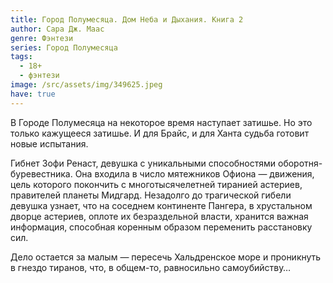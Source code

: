 ```yaml
---
title: Город Полумесяца. Дом Неба и Дыхания. Книга 2
author: Сара Дж. Маас
genre: Фэнтези
series: Город Полумесяца
tags:
  - 18+
  - фэнтези
image: /src/assets/img/349625.jpeg
have: true
---
```

В Городе Полумесяца на некоторое время наступает затишье. Но это только кажущееся затишье. И для Брайс, и для Ханта судьба готовит новые испытания.

Гибнет Зофи Ренаст, девушка с уникальными способностями оборотня-буревестника. Она входила в число мятежников Офиона — движения, цель которого покончить с многотысячелетней тиранией астериев, правителей планеты Мидгард. Незадолго до трагической гибели девушка узнает, что на соседнем континенте Пангера, в хрустальном дворце астериев, оплоте их безраздельной власти, хранится важная информация, способная коренным образом переменить расстановку сил.

Дело остается за малым — пересечь Хальдренское море и проникнуть в гнездо тиранов, что, в общем-то, равносильно самоубийству…
